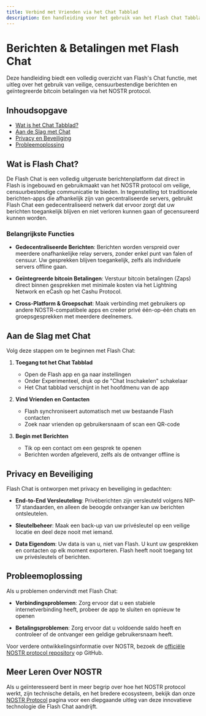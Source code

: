 ```yaml
---
title: Verbind met Vrienden via het Chat Tabblad
description: Een handleiding voor het gebruik van het Flash Chat Tabblad voor berichten en betalingen
---
```


# Berichten & Betalingen met Flash Chat

Deze handleiding biedt een volledig overzicht van Flash's Chat functie, met uitleg over het gebruik van veilige, censuurbestendige berichten en geïntegreerde bitcoin betalingen via het NOSTR protocol.

## Inhoudsopgave

-   [Wat is het Chat Tabblad?](#wat-is-het-chat-tabblad)
-   [Aan de Slag met Chat](#aan-de-slag-met-chat)
-   [Privacy en Beveiliging](#privacy-en-beveiliging)
-   [Probleemoplossing](#probleemoplossing)

## Wat is Flash Chat?

De Flash Chat is een volledig uitgeruste berichtenplatform dat direct in Flash is ingebouwd en gebruikmaakt van het NOSTR protocol om veilige, censuurbestendige communicatie te bieden. In tegenstelling tot traditionele berichten-apps die afhankelijk zijn van gecentraliseerde servers, gebruikt Flash Chat een gedecentraliseerd netwerk dat ervoor zorgt dat uw berichten toegankelijk blijven en niet verloren kunnen gaan of gecensureerd kunnen worden.

### Belangrijkste Functies

-   **Gedecentraliseerde Berichten**: Berichten worden verspreid over meerdere onafhankelijke relay servers, zonder enkel punt van falen of censuur. Uw gesprekken blijven toegankelijk, zelfs als individuele servers offline gaan.

-   **Geïntegreerde bitcoin Betalingen**: Verstuur bitcoin betalingen (Zaps) direct binnen gesprekken met minimale kosten via het Lightning Network en eCash op het Cashu Protocol.

-   **Cross-Platform & Groepschat**: Maak verbinding met gebruikers op andere NOSTR-compatibele apps en creëer privé één-op-één chats en groepsgesprekken met meerdere deelnemers.

## Aan de Slag met Chat

Volg deze stappen om te beginnen met Flash Chat:

1. **Toegang tot het Chat Tabblad**

    - Open de Flash app en ga naar instellingen
    - Onder Experimenteel, druk op de "Chat Inschakelen" schakelaar
    - Het Chat tabblad verschijnt in het hoofdmenu van de app

2. **Vind Vrienden en Contacten**

    - Flash synchroniseert automatisch met uw bestaande Flash contacten
    - Zoek naar vrienden op gebruikersnaam of scan een QR-code

3. **Begin met Berichten**
    - Tik op een contact om een gesprek te openen
    - Berichten worden afgeleverd, zelfs als de ontvanger offline is

## Privacy en Beveiliging

Flash Chat is ontworpen met privacy en beveiliging in gedachten:

-   **End-to-End Versleuteling**: Privéberichten zijn versleuteld volgens NIP-17 standaarden, en alleen de beoogde ontvanger kan uw berichten ontsleutelen.

-   **Sleutelbeheer**: Maak een back-up van uw privésleutel op een veilige locatie en deel deze nooit met iemand.

-   **Data Eigendom**: Uw data is van u, niet van Flash. U kunt uw gesprekken en contacten op elk moment exporteren. Flash heeft nooit toegang tot uw privésleutels of berichten.

## Probleemoplossing

Als u problemen ondervindt met Flash Chat:

-   **Verbindingsproblemen**: Zorg ervoor dat u een stabiele internetverbinding heeft, probeer de app te sluiten en opnieuw te openen

-   **Betalingsproblemen**: Zorg ervoor dat u voldoende saldo heeft en controleer of de ontvanger een geldige gebruikersnaam heeft.

Voor verdere ontwikkelingsinformatie over NOSTR, bezoek de [officiële NOSTR protocol repository](https://github.com/nostr-protocol/nostr) op GitHub.

## Meer Leren Over NOSTR

Als u geïnteresseerd bent in meer begrip over hoe het NOSTR protocol werkt, zijn technische details, en het bredere ecosysteem, bekijk dan onze [NOSTR Protocol](/nl/nostr-protocol) pagina voor een diepgaande uitleg van deze innovatieve technologie die Flash Chat aandrijft.